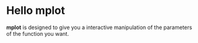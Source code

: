 # Hello mplot

**mplot** is designed to give you a interactive manipulation 
of the parameters of the function you want.

